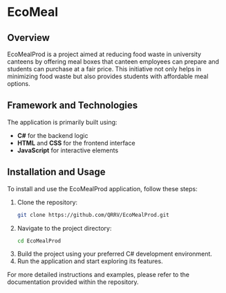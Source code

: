 # EcoMeal

## Overview
EcoMealProd is a project aimed at reducing food waste in university canteens by offering meal boxes that canteen employees can prepare and students can purchase at a fair price. This initiative not only helps in minimizing food waste but also provides students with affordable meal options.

## Framework and Technologies
The application is primarily built using:
- **C#** for the backend logic
- **HTML** and **CSS** for the frontend interface
- **JavaScript** for interactive elements

## Installation and Usage
To install and use the EcoMealProd application, follow these steps:

1. Clone the repository:
   ```sh
   git clone https://github.com/QRRV/EcoMealProd.git
   ```
2. Navigate to the project directory:
   ```sh
   cd EcoMealProd
   ```
3. Build the project using your preferred C# development environment.
4. Run the application and start exploring its features.

For more detailed instructions and examples, please refer to the documentation provided within the repository.
